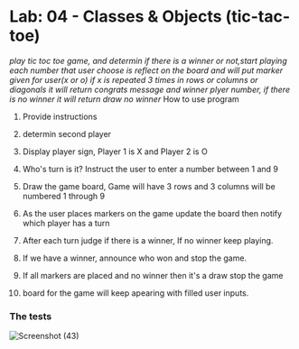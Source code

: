 # Lab: 04 - Classes & Objects (tic-tac-toe)

*play tic toc toe game, and determin if there is a winner or not,start playing each number that user choose is reflect on the board and will put marker given for user(x or o)
if x is repeated 3 times in rows or columns or diagonals it will return congrats message and winner plyer number, if there is no winner it will return draw no winner*
How to use program

1.  Provide instructions

2. determin second player

3.  Display player sign, Player 1 is X and Player 2 is O

4. Who's turn is it? Instruct the user to enter a number between 1 and 9

5. Draw the game board, Game will have 3 rows and 3 columns will be numbered 1 through 9

6.  As the user places markers on the game update the board then notify which player has a turn

7. After each turn judge if there is a winner, If no winner keep playing.

8. If we have a winner, announce who won and stop the game.

9. If all markers are placed and no winner then it's a draw stop the game

10. board for the game will keep apearing with filled user inputs.




### The tests

![Screenshot (43)](https://user-images.githubusercontent.com/98964675/161099263-a512a103-746a-4fdf-8329-c7ff20bbfb79.png)

